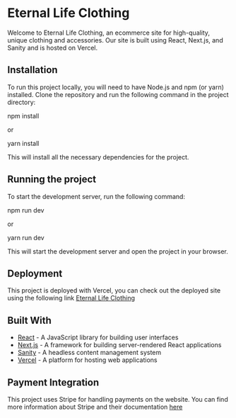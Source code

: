 # Eternal Life Clothing

Welcome to Eternal Life Clothing, an ecommerce site for high-quality, unique clothing and accessories. Our site is built using React, Next.js, and Sanity and is hosted on Vercel.

## Installation

To run this project locally, you will need to have Node.js and npm (or yarn) installed. Clone the repository and run the following command in the project directory:

npm install

or

yarn install

This will install all the necessary dependencies for the project.

## Running the project

To start the development server, run the following command:

npm run dev

or 

yarn run dev

This will start the development server and open the project in your browser.

## Deployment

This project is deployed with Vercel, you can check out the deployed site using the following link [Eternal Life Clothing](https://eternal-life-clothing-mhnq.vercel.app)


## Built With

- [React](https://reactjs.org/) - A JavaScript library for building user interfaces
- [Next.js](https://nextjs.org/) - A framework for building server-rendered React applications
- [Sanity](https://www.sanity.io/) - A headless content management system
- [Vercel](https://vercel.com/) - A platform for hosting web applications

## Payment Integration

This project uses Stripe for handling payments on the website. You can find more information about Stripe and their documentation [here](https://stripe.com/docs)